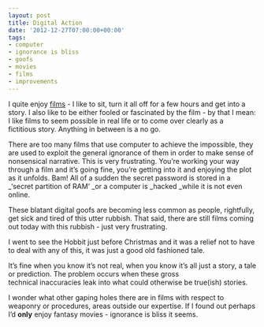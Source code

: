 ```yaml
---
layout: post
title: Digital Action
date: '2012-12-27T07:00:00+00:00'
tags:
- computer
- ignorance is bliss
- goofs
- movies
- films
- improvements
---
```

I quite enjoy [films](https://docs.google.com/document/d/1nMuwdxvExGoSVOg3Lu6ndFI061BNyeNj-F4ZoOaFJ3g/edit) - I like to sit, turn it all off for a few hours and get into a story. I also like to be either fooled or fascinated by the film - by that I mean: I like films to seem possible in real life or to come over clearly as a fictitious story. Anything in between is a no go.

There are too many films that use computer to achieve the impossible, they are used to exploit the general ignorance of them in order to make sense of nonsensical narrative. This is very frustrating. You’re working your way through a film and it’s going fine, you’re getting into it and enjoying the plot as it unfolds. Bam! All of a sudden the secret password is stored in a _‘secret partition of RAM’ _or a computer is _hacked _while it is not even online.

These blatant digital goofs are becoming less common as people, rightfully, get sick and tired of this utter rubbish. That said, there are still films coming out today with this rubbish - just very frustrating.

I went to see the Hobbit just before Christmas and it was a relief not to have to deal with any of this, it was just a good old fashioned tale.

It’s fine when you know it’s not real, when you know it’s all just a story, a tale or prediction. The problem occurs when these gross technical inaccuracies leak into what could otherwise be true(ish) stories.

I wonder what other gaping holes there are in films with respect to weaponry or procedures, areas outside our expertise. If I found out perhaps I’d **only** enjoy fantasy movies - ignorance is bliss it seems.
